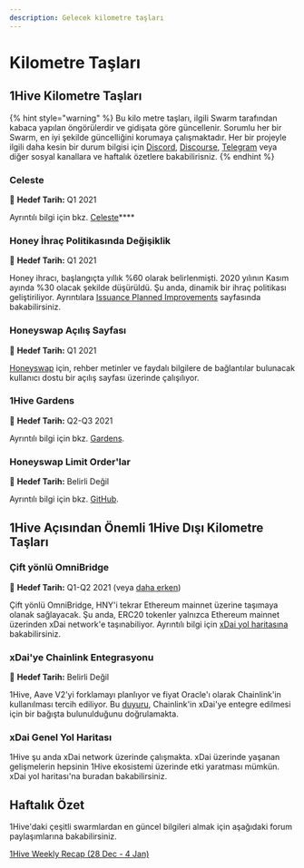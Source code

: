 ```yaml
---
description: Gelecek kilometre taşları
---
```


# Kilometre Taşları

## 1Hive Kilometre Taşları

{% hint style="warning" %}
Bu kilo metre taşları, ilgili Swarm tarafından kabaca yapılan öngörülerdir ve gidişata göre güncellenir. Sorumlu her bir Swarm, en iyi şekilde güncelliğini korumaya çalışmaktadır. Her bir projeyle ilgili daha kesin bir durum bilgisi için [Discord](https://discord.com/invite/P4rRDUKTAU), [Discourse](https://forum.1hive.org/), [Telegram](https://t.me/honeyswapDEX) veya diğer sosyal kanallara ve haftalık özetlere bakabilirisniz.
{% endhint %}

### **Celeste**

🎯 **Hedef Tarih:** Q1 2021

Ayrıntılı bilgi için bkz. [Celeste](celeste/)\*\*\*\*

### **Honey İhraç Politikasında Değişiklik**

🎯 **Hedef Tarih:** Q1 2021

Honey ihracı, başlangıçta yıllık %60 olarak belirlenmişti. 2020 yılının Kasım ayında %30 olacak şekilde düşürüldü. Şu anda, dinamik bir ihraç politikası geliştiriliyor. Ayrıntılara [Issuance Planned Improvements](honey/honey-improvements.md#dynamic-issuance-policy) sayfasında bakabilirsiniz.

### **Honeyswap Açılış Sayfası**

🎯 **Hedef Tarih:** Q1 2021

[Honeyswap](honeyswap/) için, rehber metinler ve faydalı bilgilere de bağlantılar bulunacak kullanıcı dostu bir açılış sayfası üzerinde çalışılıyor.

### 1Hive Gardens

🎯 **Hedef Tarih:** Q2-Q3 2021

Ayrıntılı bilgi için bkz. [Gardens](gardens.md).

### **Honeyswap Limit Order'lar**

🎯 **Hedef Tarih:** Belirli Değil

Ayrıntılı bilgi için bkz. [GitHub](https://github.com/1Hive/honeyswap-limit-order-contracts).

## 1Hive Açısından Önemli 1Hive Dışı Kilometre Taşları

### **Çift yönlü** OmniBridge

🎯 **Hedef Tarih:** Q1-Q2 2021 \(veya [daha erken](https://forum.1hive.org/t/easy-hny-xdai-mainnet-bridge-idea/1436/12)\)

Çift yönlü OmniBridge, HNY'i tekrar Ethereum mainnet üzerine taşımaya olanak sağlayacak. Şu anda, ERC20 tokenler yalnızca Ethereum mainnet üzerinden xDai network'e taşınabiliyor. Ayrıntılı bilgi için [xDai yol haritasına](https://www.xdaichain.com/about-xdai/roadmap#omnibridge-phase-2) bakabilirsiniz.

### xDai'ye Chainlink Entegrasyonu

🎯 **Hedef Tarih:** Belirli Değil

1Hive, Aave V2'yi forklamayı planlıyor ve fiyat Oracle'ı olarak Chainlink'in kullanılması tercih ediliyor. Bu [duyuru](https://blog.chain.link/protofire-receives-a-chainlink-community-grant-for-an-integration-with-xdai/), Chainlink'in xDai'ye entegre edilmesi için bir bağışta bulunulduğunu doğrulamakta.

### xDai Genel Yol Haritası

1Hive şu anda xDai network üzerinde çalışmakta. xDai üzerinde yaşanan gelişmelerin hepsinin 1Hive ekosistemi üzerinde etki yaratması mümkün. xDai yol haritası'na buradan bakabilirsiniz.

## Haftalık Özet

1Hive'daki çeşitli swarmlardan en güncel bilgileri almak için aşağıdaki forum paylaşımlarına bakabilirsiniz.

[1Hive Weekly Recap \(28 Dec - 4 Jan\)](https://forum.1hive.org/t/1hive-weekly-recap-cw-52-28-dec-4-jan/1765) 


